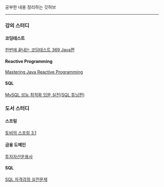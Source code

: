 
공부한 내용 정리하는 깃허브

---------

### 강의 스터디
#### 코딩테스트
[한번에 끝내는 코딩테스트 369 Java편](https://github.com/juyeon-y/Obsidian_Home/blob/main/%EA%B0%95%EC%9D%98%20%EC%8A%A4%ED%84%B0%EB%94%94/%ED%95%9C%EB%B2%88%EC%97%90%20%EB%81%9D%EB%82%B4%EB%8A%94%20%EC%BD%94%EB%94%A9%ED%85%8C%EC%8A%A4%ED%8A%B8%20369%20Java%ED%8E%B8/0.%20%EB%AA%A9%EC%B0%A8.md)
#### Reactive Programming
[Mastering Java Reactive Programming](https://github.com/juyeon-y/Obsidian_Home/blob/main/%EA%B0%95%EC%9D%98%20%EC%8A%A4%ED%84%B0%EB%94%94/Reactive%20Programming/Mastering%20Java%20Reactive%20Programming/0.%20%EB%AA%A9%EC%B0%A8.md)
#### SQL
[MySQL 성능 최적화 입문,실전(SQL 튜닝편)](https://github.com/juyeon-y/Obsidian_Home/blob/main/%EA%B0%95%EC%9D%98%20%EC%8A%A4%ED%84%B0%EB%94%94/SQL/MySQL%20%EC%84%B1%EB%8A%A5%20%EC%B5%9C%EC%A0%81%ED%99%94%20%EC%9E%85%EB%AC%B8%2C%EC%8B%A4%EC%A0%84(SQL%20%ED%8A%9C%EB%8B%9D%ED%8E%B8)/0.%20%EB%AA%A9%EC%B0%A8.md)

### 도서 스터디
#### 스프링
[토비의 스프링 3.1](https://github.com/juyeon-y/Obsidian_Home/blob/main/%EB%8F%84%EC%84%9C%20%EC%8A%A4%ED%84%B0%EB%94%94/%ED%86%A0%EB%B9%84%EC%9D%98%20%EC%8A%A4%ED%94%84%EB%A7%81%203.1/0.%20%EB%AA%A9%EC%B0%A8.md)
#### 금융 도메인
[투자자산운용사](https://github.com/juyeon-y/Obsidian_Home/blob/main/%EB%8F%84%EC%84%9C%20%EC%8A%A4%ED%84%B0%EB%94%94/%ED%95%B4%EC%BB%A4%EC%8A%A4%20%ED%88%AC%EC%9E%90%EC%9E%90%EC%82%B0%EC%9A%B4%EC%9A%A9%EC%82%AC/0.%20%EB%AA%A9%EC%B0%A8.md)
#### SQL
[SQL 자격검정 실전문제](https://github.com/juyeon-y/Obsidian_Home/blob/main/%EB%8F%84%EC%84%9C%20%EC%8A%A4%ED%84%B0%EB%94%94/SQL%20%EC%9E%90%EA%B2%A9%EA%B2%80%EC%A0%95%20%EC%8B%A4%EC%A0%84%EB%AC%B8%EC%A0%9C/0.%20%EB%AA%A9%EC%B0%A8.md)